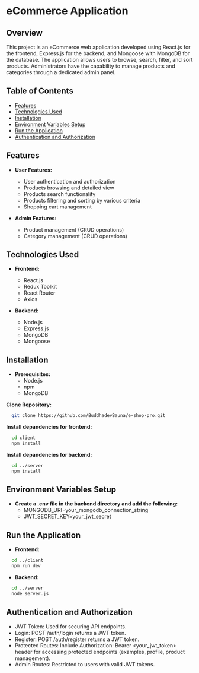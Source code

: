 # eCommerce Application


## Overview
This project is an eCommerce web application developed using React.js for the frontend, Express.js for the backend, and Mongoose with MongoDB for the database. The application allows users to browse, search, filter, and sort products. Administrators have the capability to manage products and categories through a dedicated admin panel.


## Table of Contents
- [Features](#features)
- [Technologies Used](#technologies-used)
- [Installation](#installation)
- [Environment Variables Setup](#environment-variables-setup)
- [Run the Application](#run-the-application)
- [Authentication and Authorization](#authentication-and-authorization)


## Features
- **User Features:**
  - User authentication and authorization
  - Products browsing and detailed view
  - Products search functionality
  - Products filtering and sorting by various criteria
  - Shopping cart management

- **Admin Features:**
  - Product management (CRUD operations)
  - Category management (CRUD operations)


## Technologies Used
- **Frontend:**
  - React.js
  - Redux Toolkit
  - React Router
  - Axios

- **Backend:**
  - Node.js
  - Express.js
  - MongoDB
  - Mongoose


## Installation
- **Prerequisites:**
  - Node.js
  - npm
  - MongoDB

**Clone Repository:**
```bash
  git clone https://github.com/BuddhadevBauna/e-shop-pro.git
```

**Install depandencies for frontend:**
```bash
  cd client
  npm install
```

**Install depandencies for backend:**
```bash
  cd ../server
  npm install
```


## Environment Variables Setup
- **Create a .env file in the backend directory and add the following:**
  - MONGODB_URI=your_mongodb_connection_string
  - JWT_SECRET_KEY=your_jwt_secret


## Run the Application
- **Frontend:**
```bash
  cd ../client
  npm run dev
```

- **Backend:**
```bash
  cd ../server
  node server.js
```


## Authentication and Authorization
- JWT Token: Used for securing API endpoints.
- Login: POST /auth/login returns a JWT token.
- Register: POST /auth/register returns a JWT token.
- Protected Routes: Include Authorization: Bearer <your_jwt_token> header for accessing protected endpoints (examples, profile, product management).
- Admin Routes: Restricted to users with valid JWT tokens.
